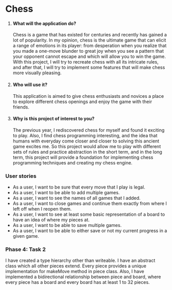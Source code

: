 <h1>Chess</h1>
<ol>
<li><h4>What will the application do?</h4>
<p>Chess is a game that has existed for centuries and recently has gained a lot of popularity. In my opinion, chess is the ultimate game that can elicit a range of emotions in its player: from desperation when you realize that you made a one-move blunder to great joy when you see a pattern that your opponent cannot escape and which will allow you to win the game. With this project, I will try to recreate chess with all its intricate rules, and after that, I will try to implement some features that will make chess more visually pleasing.</p></li>
<li><h4>Who will use it? </h4>
<p>This application is aimed to give chess enthusiasts and novices a place to explore different chess openings and enjoy the game with their friends.</p></li>
<li><h4>Why is this project of interest to you? </h4>
<p>The previous year, I rediscovered chess for myself and found it exciting to play. Also, I find chess programming interesting, and the idea that humans with everyday come closer and closer to solving this ancient game excites me. So this project would allow me to play with different sets of rules and practice abstraction in the short term, and in the long term, this project will provide a foundation for implementing chess programming techniques and creating my chess engine.</p></li>
</ol>

<h3>User stories</h3>
<ul>
<li>As a user, I want to be sure that every move that I play is legal.</li>
<li>As a user, I want to be able to add multiple games.</li>
<li>As a user, I want to see the names of all games that I added.</li>
<li>As a user, I want to close games and continue them exactly from where I left off when I reopen them.</li>
<li>As a user, I want to see at least some basic representation of a board to have an idea of where my pieces at.</li>
<li>As a user, I want to be able to save multiple games.</li>
<li>As a user, I want to be able to either save or not my current progress in a given game.</li>
</ul>

<h3>Phase 4: Task 2</h2>
<p> I have created a type hierarchy other than writeable. I have an abstract class which all other pieces extend.
Every piece provides a unique implementation for makeMove method in piece class. Also, I have implemented a bidirectional
relationship between piece and board, where every piece has a board and every board has at least 1 to 32 pieces.</p>